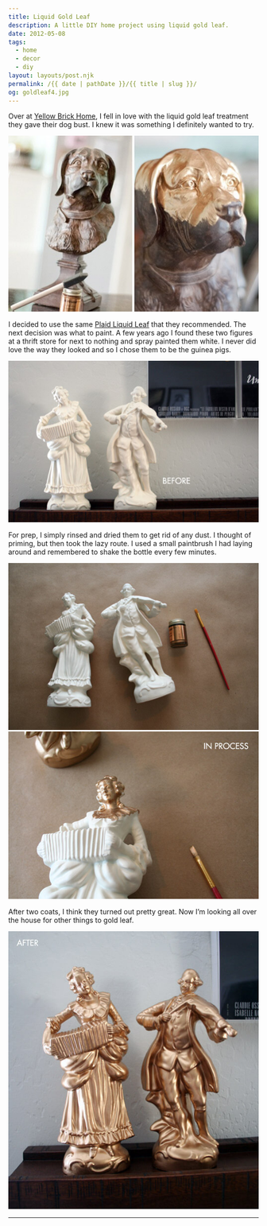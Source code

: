 ```yaml
---
title: Liquid Gold Leaf
description: A little DIY home project using liquid gold leaf.
date: 2012-05-08
tags: 
  - home
  - decor
  - diy
layout: layouts/post.njk
permalink: /{{ date | pathDate }}/{{ title | slug }}/
og: goldleaf4.jpg
---
```


Over at [Yellow Brick Home](http://www.yellowbrickhome.com/2012/04/09/thrift-paint/), I fell in love with the liquid gold leaf treatment they gave their dog bust. I knew it was something I definitely wanted to try.

![a metal dog bust sculpture in process of being gold leafed](/img/goldleaf1.jpg)

I decided to use the same [Plaid Liquid Leaf](http://www.amazon.com/Plaid-6110-Liquid-Leaf-oz-Classic/dp/B000BZX2GS) that they recommended. The next decision was what to paint. A few years ago I found these two figures at a thrift store for next to nothing and spray painted them white. I never did love the way they looked and so I chose them to be the guinea pigs.

![two white figurines of a Victorian man and woman playing instruments](/img/goldleaf2.jpg)

For prep, I simply rinsed and dried them to get rid of any dust. I thought of priming, but then took the lazy route. I used a small paintbrush I had laying around and remembered to shake the bottle every few minutes.

![the figurines on some brown paper](/img/goldleaf3.jpg)![the woman figurine partially painted with liquid gold leaf](/img/goldleaf4.jpg)

After two coats, I think they turned out pretty great. Now I’m looking all over the house for other things to gold leaf.

![the two figurines now shimmery gold](/img/goldleaf5.jpg)

---
